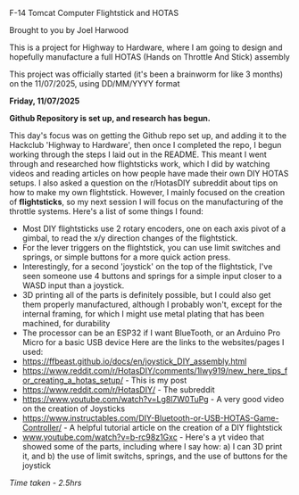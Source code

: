 F-14 Tomcat Computer Flightstick and HOTAS

Brought to you by Joel Harwood

This is a project for Highway to Hardware, where I am going to design and hopefully manufacture a full HOTAS (Hands on Throttle And Stick) assembly

This project was officially started (it's been a brainworm for like 3 months) on the 11/07/2025, using DD/MM/YYYY format



**Friday, 11/07/2025**

**Github Repository is set up, and research has begun.**

This day's focus was on getting the Github repo set up, and adding it to the Hackclub 'Highway to Hardware', then once I completed the repo, I begun working through the steps I laid out in the README. This meant I went through and researched how flightsticks work, which I did by watching videos and reading articles on how people have made their own DIY HOTAS setups. I also asked a question on the r/HotasDIY subreddit about tips on how to make my own flightstick. However, I mainly focused on the creation of **flightsticks**, so my next session I will focus on the manufacturing of the throttle systems.
Here's a list of some things I found:
  - Most DIY flightsticks use 2 rotary encoders, one on each axis pivot of a gimbal, to read the x/y direction changes of the flightstick.
  - For the lever triggers on the flightstick, you can use limit switches and springs, or simple buttons for a more quick action press.
  - Interestingly, for a second 'joystick' on the top of the flightstick, I've seen someone use 4 buttons and springs for a simple input closer to a WASD input than a joystick.
  - 3D printing all of the parts is definitely possible, but I could also get them properly manufactured, although I probably won't, except for the internal framing, for which I might use metal plating that has been machined, for durability
  - The processor can be an ESP32 if I want BlueTooth, or an Arduino Pro Micro for a basic USB device
Here are the links to the websites/pages I used:
  - https://ffbeast.github.io/docs/en/joystick_DIY_assembly.html
  - https://www.reddit.com/r/HotasDIY/comments/1lwy919/new_here_tips_for_creating_a_hotas_setup/ - This is my post
  - https://www.reddit.com/r/HotasDIY/ - The subreddit
  - https://www.youtube.com/watch?v=Lg8l7W0TuPg - A very good video on the creation of Joysticks
  - https://www.instructables.com/DIY-Bluetooth-or-USB-HOTAS-Game-Controller/ - A helpful tutorial article on the creation of a DIY flightstick
  - www.youtube.com/watch?v=b-rc98z1Gxc - Here's a yt video that showed some of the parts, including where I say how: a) I can 3D print it, and b) the use of limit switchs, springs, and the use of buttons for the joystick

*Time taken - 2.5hrs*
